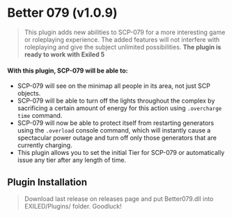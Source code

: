 # Better 079 (v1.0.9)
> This plugin adds new abilities to SCP-079 for a more interesting game or roleplaying experience. The added features will not interfere with roleplaying and give the subject unlimited possibilities. **The plugin is ready to work with Exiled 5**
> 
#### With this plugin, SCP-079 will be able to:
- SCP-079 will see on the minimap all people in its area, not just SCP objects.
- SCP-079 will be able to turn off the lights throughout the complex by sacrificing a certain amount of energy for this action using ``.overcharge time`` command.
- SCP-079 will now be able to protect itself from restarting generators using the ``.overload`` console command, which will instantly cause a spectacular power outage and turn off only those generators that are currently charging.
- This plugin allows you to set the initial Tier for SCP-079 or automatically issue any tier after any length of time.

## Plugin Installation
> Download last release on releases page and put Better079.dll into EXILED/Plugins/ folder. Goodluck!

